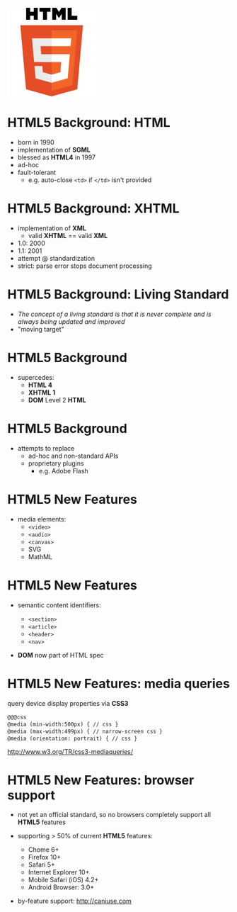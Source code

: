 <!SLIDE bullets incremental>

![html5 logo](200px-HTML5-logo.svg.png)

<!SLIDE bullets incremental>
# HTML5 Background: HTML

- born in 1990
- implementation of **SGML**
- blessed as **HTML4** in 1997
- ad-hoc
- fault-tolerant
  - e.g. auto-close `<td>` if `</td>` isn't provided

<!SLIDE bullets incremental>
# HTML5 Background: XHTML

- implementation of **XML**
    - valid **XHTML** == valid **XML**
- 1.0: 2000
- 1.1: 2001
- attempt @ standardization
- strict: parse error stops document processing

<!SLIDE bullets incremental>
# HTML5 Background: Living Standard

- *The concept of a living standard is that it is never complete and is always being updated and improved*
- "moving target"

<!SLIDE bullets incremental>
# HTML5 Background

- supercedes:
    - **HTML 4**
    - **XHTML 1**
    - **DOM** Level 2 **HTML**

<!SLIDE bullets incremental>
# HTML5 Background

- attempts to replace
    - ad-hoc and non-standard APIs
    - proprietary plugins
        - e.g. Adobe Flash


<!SLIDE bullets incremental>
# HTML5 New Features

- media elements:
    - `<video>`
    - `<audio>`
    - `<canvas>`
    - SVG
    - MathML

<!SLIDE bullets incremental>
# HTML5 New Features

- semantic content identifiers:
    - `<section>`
    - `<article>`
    - `<header>`
    - `<nav>`

- **DOM** now part of HTML spec


<!SLIDE bullets incremental>
# HTML5 New Features: media queries

query device display properties via **CSS3**
    
    @@@css
    @media (min-width:500px) { // css }
    @media (max-width:499px) { // narrow-screen css }
    @media (orientation: portrait) { // css }


<http://www.w3.org/TR/css3-mediaqueries/>

<!SLIDE bullets incremental>
# HTML5 New Features: browser support

- not yet an official standard, so no browsers completely support all **HTML5** features

- supporting > 50% of current **HTML5** features:

    - Chome 6+
    - Firefox 10+
    - Safari 5+
    - Internet Explorer 10+
    - Mobile Safari (iOS) 4.2+
    - Android Browser: 3.0+

- by-feature support: <http://caniuse.com>


